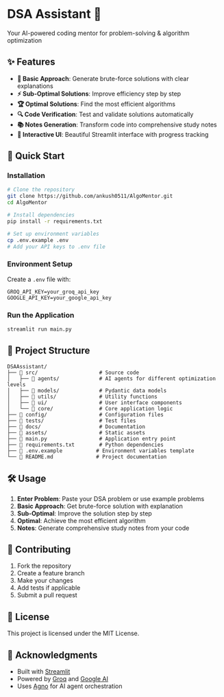 # DSA Assistant 🚀

Your AI-powered coding mentor for problem-solving & algorithm optimization

## ✨ Features

- **🎯 Basic Approach**: Generate brute-force solutions with clear explanations
- **⚡ Sub-Optimal Solutions**: Improve efficiency step by step  
- **🏆 Optimal Solutions**: Find the most efficient algorithms
- **🔍 Code Verification**: Test and validate solutions automatically
- **📚 Notes Generation**: Transform code into comprehensive study notes
- **🎨 Interactive UI**: Beautiful Streamlit interface with progress tracking

## 🚀 Quick Start

### Installation

```bash
# Clone the repository
git clone https://github.com/ankush0511/AlgoMentor.git
cd AlgoMentor

# Install dependencies
pip install -r requirements.txt

# Set up environment variables
cp .env.example .env
# Add your API keys to .env file
```

### Environment Setup

Create a `.env` file with:
```
GROQ_API_KEY=your_groq_api_key
GOOGLE_API_KEY=your_google_api_key
```

### Run the Application

```bash
streamlit run main.py
```

## 📁 Project Structure

```
DSAAssistant/
├── 📁 src/                    # Source code
│   ├── 📁 agents/             # AI agents for different optimization levels
│   ├── 📁 models/             # Pydantic data models
│   ├── 📁 utils/              # Utility functions
│   ├── 📁 ui/                 # User interface components
│   └── 📁 core/               # Core application logic
├── 📁 config/                 # Configuration files
├── 📁 tests/                  # Test files
├── 📁 docs/                   # Documentation
├── 📁 assets/                 # Static assets
├── 📄 main.py                 # Application entry point
├── 📄 requirements.txt        # Python dependencies
├── 📄 .env.example           # Environment variables template
└── 📄 README.md              # Project documentation
```

## 🛠️ Usage

1. **Enter Problem**: Paste your DSA problem or use example problems
2. **Basic Approach**: Get brute-force solution with explanation
3. **Sub-Optimal**: Improve the solution step by step
4. **Optimal**: Achieve the most efficient algorithm
5. **Notes**: Generate comprehensive study notes from your code

## 🤝 Contributing

1. Fork the repository
2. Create a feature branch
3. Make your changes
4. Add tests if applicable
5. Submit a pull request

## 📄 License

This project is licensed under the MIT License.

## 🙏 Acknowledgments

- Built with [Streamlit](https://streamlit.io/)
- Powered by [Groq](https://groq.com/) and [Google AI](https://ai.google/)
- Uses [Agno](https://github.com/agno-ai/agno) for AI agent orchestration
